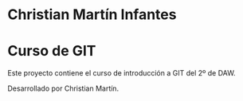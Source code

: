 # Christian Martín Infantes
# Curso de GIT

Este proyecto contiene el curso de introducción a GIT del 2º de DAW.

Desarrollado por Christian Martín.
